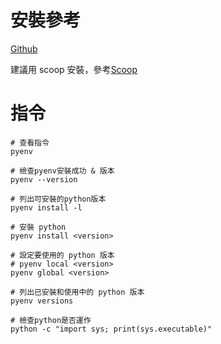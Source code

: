 # 安裝參考

[Github](https://github.com/pyenv-win/pyenv-win#installation)

建議用 scoop 安裝，參考[Scoop](../scoop(win包管理)/新機初始安裝.md)


# 指令
```shell
# 查看指令
pyenv

# 檢查pyenv安裝成功 & 版本
pyenv --version

# 列出可安裝的python版本
pyenv install -l

# 安裝 python
pyenv install <version>

# 設定要使用的 python 版本
# pyenv local <version>
pyenv global <version>

# 列出已安裝和使用中的 python 版本
pyenv versions

# 檢查python是否運作
python -c "import sys; print(sys.executable)"
```